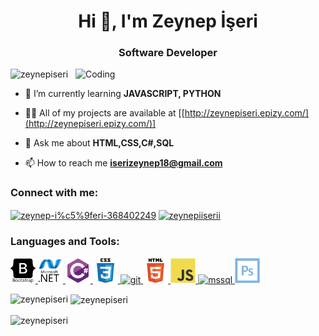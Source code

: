 <h1 align="center">Hi 👋, I'm Zeynep İşeri</h1>
<h3 align="center">Software Developer</h3>

<img align="right" alt="Coding" width="400" src="https://cdn.dribbble.com/users/330915/screenshots/3587000/media/cf9c914d04e017ab821bab2ee0bb87cb.gif"></img>

<p align="left"> <img src="https://komarev.com/ghpvc/?username=zeynepiseri&label=Profile%20views&color=0e75b6&style=flat" alt="zeynepiseri" /> </p>

- 🌱 I’m currently learning **JAVASCRIPT, PYTHON**

- 👨‍💻 All of my projects are available at [[http://zeynepiseri.epizy.com/](http://zeynepiseri.epizy.com/)]

- 💬 Ask me about **HTML,CSS,C#,SQL**

- 📫 How to reach me **iserizeynep18@gmail.com**

<h3 align="left">Connect with me:</h3>
<p align="left">
<a href="https://linkedin.com/in/zeynep-i%c5%9feri-368402249" target="blank"><img align="center" src="https://raw.githubusercontent.com/rahuldkjain/github-profile-readme-generator/master/src/images/icons/Social/linked-in-alt.svg" alt="zeynep-i%c5%9feri-368402249" height="30" width="40" /></a>
<a href="https://instagram.com/zeynepiiserii" target="blank"><img align="center" src="https://raw.githubusercontent.com/rahuldkjain/github-profile-readme-generator/master/src/images/icons/Social/instagram.svg" alt="zeynepiiserii" height="30" width="40" /></a>
</p>

<h3 align="left">Languages and Tools:</h3>
<p align="left"> <a href="https://getbootstrap.com" target="_blank" rel="noreferrer"> <img src="https://raw.githubusercontent.com/devicons/devicon/master/icons/bootstrap/bootstrap-plain-wordmark.svg" alt="bootstrap" width="40" height="40"/> </a>  <a href="https://dotnet.microsoft.com/" target="_blank" rel="noreferrer"> <img src="https://raw.githubusercontent.com/devicons/devicon/master/icons/dot-net/dot-net-original-wordmark.svg" alt="dotnet" width="40" height="40"/> <a href="https://www.w3schools.com/cs/" target="_blank" rel="noreferrer"> <img src="https://raw.githubusercontent.com/devicons/devicon/master/icons/csharp/csharp-original.svg" alt="csharp" width="40" height="40"/> </a> <a href="https://www.w3schools.com/css/" target="_blank" rel="noreferrer"> <img src="https://raw.githubusercontent.com/devicons/devicon/master/icons/css3/css3-original-wordmark.svg" alt="css3" width="40" height="40"/> </a> <a href="https://git-scm.com/" target="_blank" rel="noreferrer"> <img src="https://www.vectorlogo.zone/logos/git-scm/git-scm-icon.svg" alt="git" width="40" height="40"/> </a> <a href="https://www.w3.org/html/" target="_blank" rel="noreferrer"> <img src="https://raw.githubusercontent.com/devicons/devicon/master/icons/html5/html5-original-wordmark.svg" alt="html5" width="40" height="40"/> </a> <a href="https://developer.mozilla.org/en-US/docs/Web/JavaScript" target="_blank" rel="noreferrer"> <img src="https://raw.githubusercontent.com/devicons/devicon/master/icons/javascript/javascript-original.svg" alt="javascript" width="40" height="40"/> </a> <a href="https://www.microsoft.com/en-us/sql-server" target="_blank" rel="noreferrer"> <img src="https://www.svgrepo.com/show/303229/microsoft-sql-server-logo.svg" alt="mssql" width="40" height="40"/> </a> <a href="https://www.photoshop.com/en" target="_blank" rel="noreferrer"> <img src="https://raw.githubusercontent.com/devicons/devicon/master/icons/photoshop/photoshop-line.svg" alt="photoshop" width="40" height="40"/> </a> </p>



<p><img align="left" src="https://github-readme-stats.vercel.app/api/top-langs?username=zeynepiseri&show_icons=true&locale=en&layout=compact" alt="zeynepiseri" /></p>

<p>&nbsp;<img align="center" src="https://github-readme-stats.vercel.app/api?username=zeynepiseri&show_icons=true&locale=en" alt="zeynepiseri" /></p>

<p><img align="center" src="https://github-readme-streak-stats.herokuapp.com/?user=zeynepiseri&" alt="zeynepiseri" /></p>
